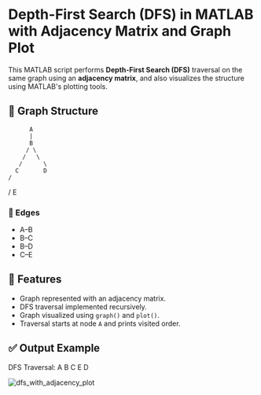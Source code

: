 # Depth-First Search (DFS) in MATLAB with Adjacency Matrix and Graph Plot

This MATLAB script performs **Depth-First Search (DFS)** traversal on the same graph using an **adjacency matrix**, and also visualizes the structure using MATLAB's plotting tools.

## 📌 Graph Structure
          A
          |
          B
         / \
        /   \
       /      \ 
      C       D
    /
   /
  E

  
### 🔗 Edges
- A–B  
- B–C  
- B–D  
- C–E

## 🧠 Features

- Graph represented with an adjacency matrix.
- DFS traversal implemented recursively.
- Graph visualized using `graph()` and `plot()`.
- Traversal starts at node `A` and prints visited order.

## ✅ Output Example
DFS Traversal: A B C E D

![dfs_with_adjacency_plot](https://github.com/user-attachments/assets/dfcf9904-2121-4e03-b6d6-0568efac88c1)


